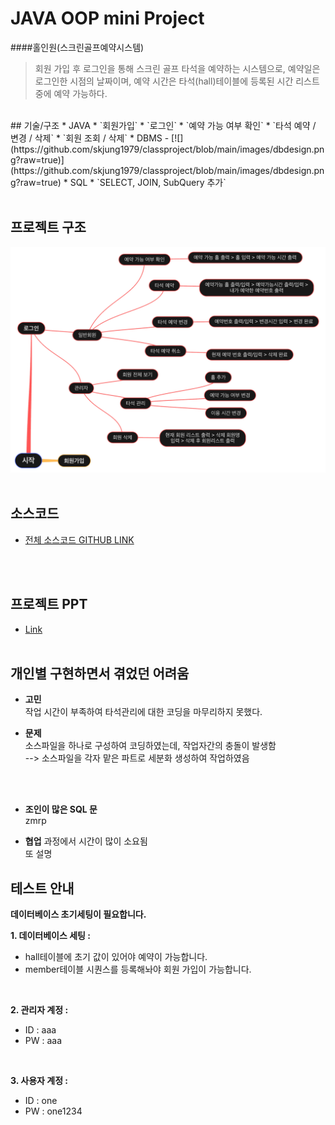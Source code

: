 # JAVA OOP mini Project
####홀인원(스크린골프예약시스템)
<br>
>회원 가입 후 로그인을 통해 스크린 골프 타석을 예약하는 시스템으로, 예약일은 로그인한 시점의 날짜이며, 예약 시간은 타석(hall)테이블에 등록된 시간 리스트 중에 예약 가능하다. <br>

<br>
## 기술/구조
* JAVA 
    * `회원가입`
    * `로그인`
    * `예약 가능 여부 확인`
    * `타석 예약 / 변경 / 삭제`
    * `회원 조회 / 삭제`
* DBMS - 
    [![](https://github.com/skjung1979/classproject/blob/main/images/dbdesign.png?raw=true)](https://github.com/skjung1979/classproject/blob/main/images/dbdesign.png?raw=true)
* SQL
    * `SELECT, JOIN, SubQuery 추가`
<br><br>

## 프로젝트 구조
[![](https://github.com/skjung1979/classproject/blob/main/images/flowchart.png?raw=true)](https://github.com/skjung1979/classproject/blob/main/images/flowchart.png?raw=true)
<br><br>

## 소스코드 
* [전체 소스코드 GITHUB LINK ](https://github.com/HS0430/miniProject)

<br><br>

## 프로젝트 PPT 
* [Link](https://docs.google.com/presentation/d/198-wc4FJwJjXb1vgX7rnfxAM-pQ9KGxS/edit?usp=sharing&ouid=118102209175623888333&rtpof=true&sd=true)
<br><br>

## 개인별 구현하면서 겪었던 어려움 
* **고민** <br>
작업 시간이 부족하여 타석관리에 대한 코딩을 마무리하지 못했다.<br>

* **문제** <br>
소스파일을 하나로 구성하여 코딩하였는데, 작업자간의 충돌이 발생함<br>
--> 소스파일을 각자 맡은 파트로 세분화 생성하여 작업하였음
<br>
<br>

* **조인이 많은 SQL 문**  <br>
zmrp

* **협업** 과정에서 시간이 많이 소요됨 <br>
또 설명


## 테스트 안내 
**데이터베이스 초기세팅이 필요합니다.** 

**1. 데이터베이스 세팅 :**
* hall테이블에 초기 값이 있어야 예약이 가능합니다.
* member테이블 시퀀스를 등록해놔야 회원 가입이 가능합니다.
<br>

**2. 관리자 계정 :**
* ID : aaa
* PW : aaa
<br>

**3. 사용자 계정 :**
* ID : one
* PW : one1234
<br><br>